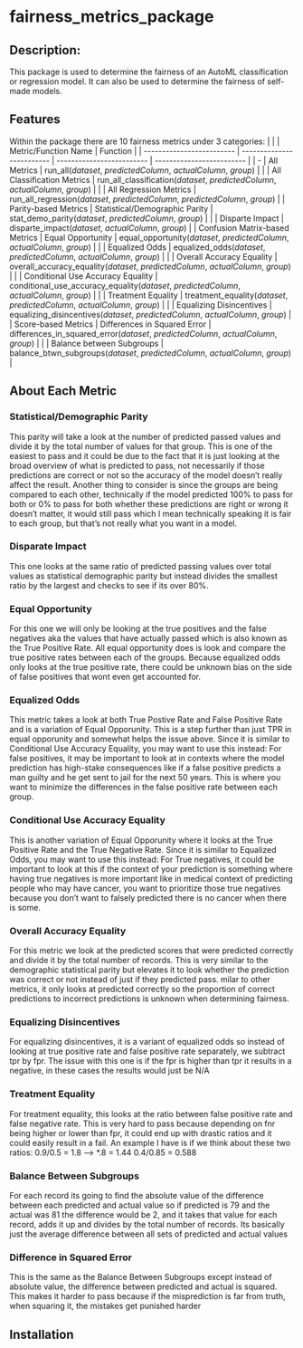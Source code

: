# fairness_metrics_package
## Description:
This package is used to determine the fairness of an AutoML classification or regression model. It can also be used to determine the fairness of self-made models. 
## Features
Within the package there are 10 fairness metrics under 3 categories:
| | | Metric/Function Name | Function |
| ------------------------- | ------------------------- | ------------------------- | ------------------------- |
| <td rowspan="3">-</td> | All Metrics | run_all(_dataset_, _predictedColumn_, _actualColumn_, _group_) |
|  | All Classification Metrics | run_all_classification(_dataset_, _predictedColumn_, _actualColumn_, _group_) |
|  | All Regression Metrics | run_all_regression(_dataset_, _predictedColumn_, _predictedColumn_, _group_) |
| <td rowspan="2">Parity-based Metrics</td> | Statistical/Demographic Parity | stat_demo_parity(_dataset_, _predictedColumn_, _group_) |
|  | Disparte Impact | disparte_impact(_dataset_, _actualColumn_, _group_) |
| <td rowspan="6">Confusion Matrix-based Metrics</td> | Equal Opportunity | equal_opportunity(_dataset_, _predictedColumn_, _actualColumn_, _group_) |
|  | Equalized Odds | equalized_odds(_dataset_, _predictedColumn_, _actualColumn_, _group_) |
|  | Overall Accuracy Equality | overall_accuracy_equality(_dataset_, _predictedColumn_, _actualColumn_, _group_) |
|  | Conditional Use Accuracy Equality | conditional_use_accuracy_equality(_dataset_, _predictedColumn_, _actualColumn_, _group_) |
|  | Treatment Equality | treatment_equality(_dataset_, _predictedColumn_, _actualColumn_, _group_) |
|  | Equalizing Disincentives | equalizing_disincentives(_dataset_, _predictedColumn_, _actualColumn_, _group_) |
| <td rowspan="2">Score-based Metrics</td> | Differences in Squared Error | differences_in_squared_error(_dataset_, _predictedColumn_, _actualColumn_, _group_) |
|  | Balance between Subgroups | balance_btwn_subgroups(_dataset_, _predictedColumn_, _actualColumn_, _group_) |

## About Each Metric
### Statistical/Demographic Parity
This parity will take a look at the number of predicted passed values and divide it by the total number of values for that group. This is one of the easiest to pass and it could be due to the fact that it is just looking at the broad overview of what is predicted to pass, not necessarily if those predictions are correct or not so the accuracy of the model doesn’t really affect the result. Another thing to consider is since the groups are being compared to each other, technically if the model predicted 100% to pass for both or 0% to pass for both whether these predictions are right or wrong it doesn’t matter, it would still pass which I mean technically speaking it is fair to each group, but that’s not really what you want in a model.

### Disparate Impact
This one looks at the same ratio of predicted passing values over total values as statistical demographic parity but instead divides the smallest ratio by the largest and checks to see if its over 80%.

### Equal Opportunity
For this one we will only be looking at the true positives and the false negatives aka the values that have actually passed which is also known as the True Positive Rate. All equal opportunity does is look and compare the true positive rates between each of the groups. Because equalized odds only looks at the true positive rate, there could be unknown bias on the side of false positives that wont even get accounted for.

### Equalized Odds
This metric takes a look at both True Postive Rate and False Positive Rate and is a variation of Equal Opporunity. This is a step further than just TPR in equal opporunity and somewhat helps the issue above. Since it is similar to Conditional Use Accuracy Equality, you may want to use this instead: For false positives, it may be important to look at in contexts where the model prediction has high-stake consequences like if a false positive predicts a man guilty and he get sent to jail for the next 50 years. This is where you want to minimize the differences in the false positive rate between each group.


### Conditional Use Accuracy Equality
This is another variation of Equal Opporunity where it looks at the True Positive Rate and the True Negative Rate. Since it is similar to Equalized Odds, you may want to use this instead: For True negatives, it could be important to look at this if the context of your prediction is something where having true negatives is more important like in medical context of predicting people who may have cancer, you want to prioritize those true negatives because you don’t want to falsely predicted there is no cancer when there is some.

### Overall Accuracy Equality
For this metric we look at the predicted scores that were predicted correctly and divide it by the total number of records. This is very similar to the demographic statistical parity but elevates it to look whether the prediction was correct or not instead of just if they predicted pass. milar to other metrics, it only looks at predicted correctly so the proportion of correct predictions to incorrect predictions is unknown when determining fairness.

### Equalizing Disincentives
For equalizing disincentives, it is a variant of equalized odds so instead of looking at true positive rate and false positive rate separately, we subtract tpr by fpr. The issue with this one is if the fpr is higher than tpr it results in a negative, in these cases the results would just be N/A

### Treatment Equality
For treatment equality, this looks at the ratio between false positive rate and false negative rate. This is very hard to pass because depending on fnr being higher or lower than fpr, it could end up with drastic ratios and it could easily result in a fail. An example I have is if we think about these two ratios:
0.9/0.5 = 1.8 --> *.8 = 1.44
0.4/0.85 = 0.588

### Balance Between Subgroups
For each record its going to find the absolute value of the difference between each predicted and actual value so if predicted is 79 and the actual was 81 the difference would be 2, and it takes that value for each record, adds it up and divides by the total number of records. Its basically just the average difference between all sets of predicted and actual values

### Difference in Squared Error
This is the same as the Balance Between Subgroups except instead of absolute value, the difference between predicted and actual is squared. This makes it harder to pass because if the misprediction is far from truth, when squaring it, the mistakes get punished harder

## Installation
